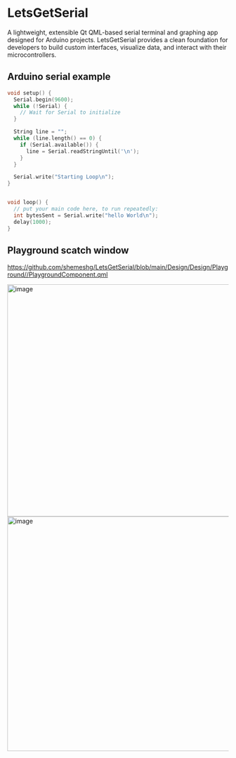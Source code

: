 # LetsGetSerial

A lightweight, extensible Qt QML-based serial terminal and graphing app designed for Arduino projects. 
LetsGetSerial provides a clean foundation for developers to build custom interfaces, 
visualize data, and interact with their microcontrollers.

## Arduino serial example

```c++
void setup() {
  Serial.begin(9600);
  while (!Serial) {
    // Wait for Serial to initialize
  }

  String line = "";
  while (line.length() == 0) {
    if (Serial.available()) {
      line = Serial.readStringUntil('\n');
    }
  }

  Serial.write("Starting Loop\n");
}


void loop() {
  // put your main code here, to run repeatedly:
  int bytesSent = Serial.write("hello World\n"); 
  delay(1000);
}
```

## Playground scatch window

https://github.com/shemeshg/LetsGetSerial/blob/main/Design/Design/Playground//PlaygroundComponent.qml

<img width="735" height="529" alt="image" src="https://github.com/user-attachments/assets/7d5d3b15-7c4f-41b7-a62e-53f9d6c02fe1" />


<img width="729" height="535" alt="image" src="https://github.com/user-attachments/assets/a352e83b-9cde-4029-942e-9a2cc1356cb7" />
